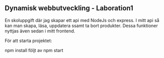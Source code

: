 ## Dynamisk webbutveckling - Laboration1

En skoluppgift där jag skapar ett api med NodeJs och express. I mitt api så kan man skapa, läsa, uppdatera ssamt ta bort produkter. Dessa funktioner nyttjas även sedan i mitt frontend.

För att starta projektet:

npm install följt av npm start
